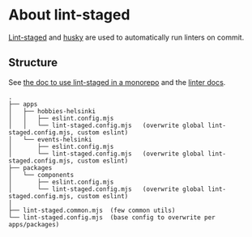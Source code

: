# About lint-staged

[Lint-staged](https://github.com/okonet/lint-staged) and [husky](https://github.com/typicode/husky) are used to automatically
run linters on commit.

## Structure

See [the doc to use lint-staged in a monorepo](https://github.com/okonet/lint-staged#how-to-use-lint-staged-in-a-multi-package-monorepo)
and the [linter docs](./about-linters.md).

```
.
├── apps
│   ├── hobbies-helsinki
│   │   ├── eslint.config.mjs
│   │   └── lint-staged.config.mjs   (overwrite global lint-staged.config.mjs, custom eslint)
│   └── events-helsinki
│       ├── eslint.config.mjs
│       └── lint-staged.config.mjs   (overwrite global lint-staged.config.mjs, custom eslint)
├── packages
│   └── components
│       ├── eslint.config.mjs
│       └── lint-staged.config.mjs   (overwrite global lint-staged.config.mjs, custom eslint)
│
├── lint-staged.common.mjs  (few common utils)
└── lint-staged.config.mjs  (base config to overwrite per apps/packages)
```
